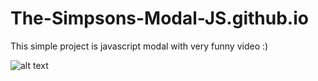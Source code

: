 # The-Simpsons-Modal-JS.github.io

This simple project is javascript modal with very funny video :)

![alt text](http://cdn.mos.cms.futurecdn.net/S9BVJKkTKGLP24ZQyYGngB.jpg)
